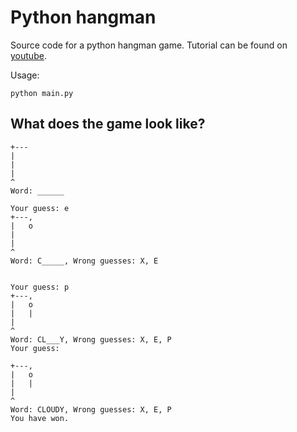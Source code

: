 # Python hangman

Source code for a python hangman game. Tutorial can be found on [youtube]().

Usage:

```
python main.py
```

## What does the game look like?

```
+---
|
|
|
^
Word: ______
```

```
Your guess: e
+---,
|   o
|
|
^
Word: C_____, Wrong guesses: X, E
```

```
```

```
Your guess: p
+---,
|   o
|   |
|
^
Word: CL___Y, Wrong guesses: X, E, P
Your guess:
```

```
+---,
|   o
|   |
|
^
Word: CLOUDY, Wrong guesses: X, E, P
You have won.
```
